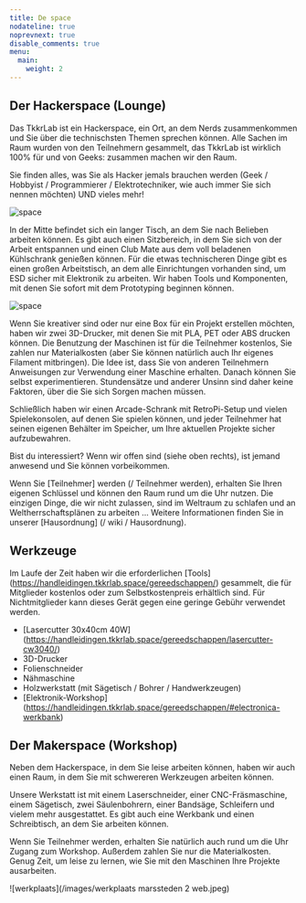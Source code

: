 ```yaml
---
title: De space
nodateline: true
noprevnext: true
disable_comments: true
menu:
  main:
    weight: 2
---
```

## Der Hackerspace (Lounge)

Das TkkrLab ist ein Hackerspace, ein Ort, an dem Nerds zusammenkommen und Sie über die technischsten Themen sprechen können.
Alle Sachen im Raum wurden von den Teilnehmern gesammelt, das TkkrLab ist wirklich 100% für und von Geeks: zusammen machen wir den Raum.

Sie finden alles, was Sie als Hacker jemals brauchen werden (Geek / Hobbyist / Programmierer / Elektrotechniker, wie auch immer Sie sich nennen möchten) UND vieles mehr!

![space](/images/space6_overview.jpg)

In der Mitte befindet sich ein langer Tisch, an dem Sie nach Belieben arbeiten können. Es gibt auch einen Sitzbereich, in dem Sie sich von der Arbeit entspannen und einen Club Mate aus dem voll beladenen Kühlschrank genießen können.
Für die etwas technischeren Dinge gibt es einen großen Arbeitstisch, an dem alle Einrichtungen vorhanden sind, um ESD sicher mit Elektronik zu arbeiten. Wir haben Tools und Komponenten, mit denen Sie sofort mit dem Prototyping beginnen können.

![space](/space2.jpg)

Wenn Sie kreativer sind oder nur eine Box für ein Projekt erstellen möchten, haben wir zwei 3D-Drucker, mit denen Sie mit PLA, PET oder ABS drucken können.
Die Benutzung der Maschinen ist für die Teilnehmer kostenlos, Sie zahlen nur Materialkosten (aber Sie können natürlich auch Ihr eigenes Filament mitbringen). Die Idee ist, dass Sie von anderen Teilnehmern Anweisungen zur Verwendung einer Maschine erhalten.
Danach können Sie selbst experimentieren. Stundensätze und anderer Unsinn sind daher keine Faktoren, über die Sie sich Sorgen machen müssen.

Schließlich haben wir einen Arcade-Schrank mit RetroPi-Setup und vielen Spielekonsolen, auf denen Sie spielen können, und jeder Teilnehmer hat seinen eigenen Behälter im Speicher, um Ihre aktuellen Projekte sicher aufzubewahren.

Bist du interessiert? Wenn wir offen sind (siehe oben rechts), ist jemand anwesend und Sie können vorbeikommen.

Wenn Sie [Teilnehmer] werden (/ Teilnehmer werden), erhalten Sie Ihren eigenen Schlüssel und können den Raum rund um die Uhr nutzen. Die einzigen Dinge, die wir nicht zulassen, sind im Weltraum zu schlafen und an Weltherrschaftsplänen zu arbeiten ... Weitere Informationen finden Sie in unserer [Hausordnung] (/ wiki / Hausordnung).

## Werkzeuge

Im Laufe der Zeit haben wir die erforderlichen [Tools] (https://handleidingen.tkkrlab.space/gereedschappen/) gesammelt, die für Mitglieder kostenlos oder zum Selbstkostenpreis erhältlich sind. Für Nichtmitglieder kann dieses Gerät gegen eine geringe Gebühr verwendet werden.

* [Lasercutter 30x40cm 40W] (https://handleidingen.tkkrlab.space/gereedschappen/lasercutter-cw3040/)
* 3D-Drucker
* Folienschneider
* Nähmaschine
* Holzwerkstatt (mit Sägetisch / Bohrer / Handwerkzeugen)
* [Elektronik-Workshop] (https://handleidingen.tkkrlab.space/gereedschappen/#electronica-werkbank)

## Der Makerspace (Workshop)

Neben dem Hackerspace, in dem Sie leise arbeiten können, haben wir auch einen Raum, in dem Sie mit schwereren Werkzeugen arbeiten können.

Unsere Werkstatt ist mit einem Laserschneider, einer CNC-Fräsmaschine, einem Sägetisch, zwei Säulenbohrern, einer Bandsäge, Schleifern und vielem mehr ausgestattet. Es gibt auch eine Werkbank und einen Schreibtisch, an dem Sie arbeiten können.

Wenn Sie Teilnehmer werden, erhalten Sie natürlich auch rund um die Uhr Zugang zum Workshop. Außerdem zahlen Sie nur die Materialkosten.
Genug Zeit, um leise zu lernen, wie Sie mit den Maschinen Ihre Projekte ausarbeiten.

![werkplaats](/images/werkplaats marssteden 2 web.jpeg)
